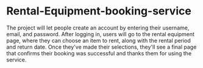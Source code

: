 # Rental-Equipment-booking-service


The project will let people create an account by entering their username, email, and password. After logging in, 
users will go to the rental equipment page, where they can choose an item to rent, along with the rental period and return date. 
Once they've made their selections, they'll see a final page that confirms their booking was successful and thanks them for using the service.
